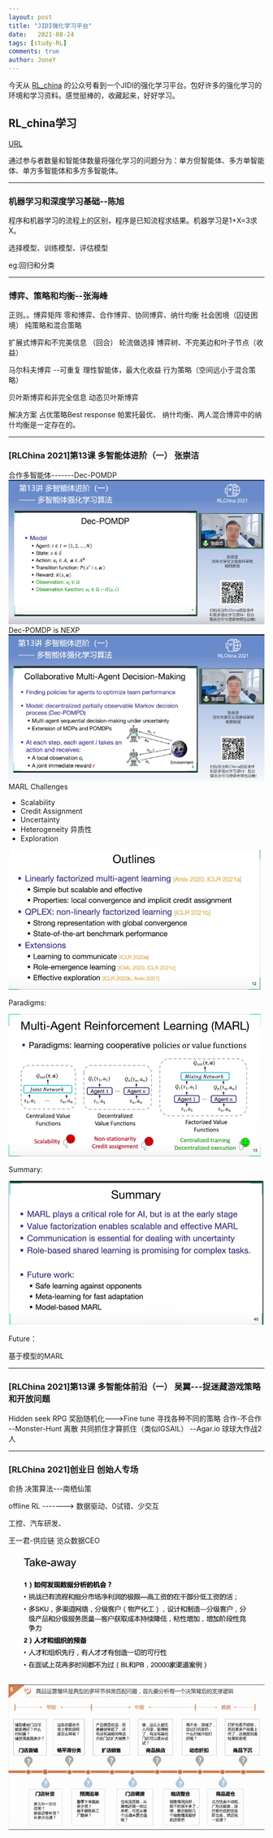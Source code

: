 ```yaml
---
layout: post
title: "JIDI强化学习平台"
date:   2021-08-24
tags: [study-RL]
comments: true
author: JoneY
---
```


今天从 [RL_china](http://rlchina.org/index.html) 的公众号看到一个JIDI的强化学习平台。包好许多的强化学习的环境和学习资料。感觉挺棒的，收藏起来，好好学习。
 
<!-- more -->

## RL_china学习

[URL](http://rlchina.org/index.html)

通过参与者数量和智能体数量将强化学习的问题分为：单方但智能体、多方单智能体、单方多智能体和多方多智能体。
 
* * *
### 机器学习和深度学习基础--陈旭
程序和机器学习的流程上的区别，程序是已知流程求结果。机器学习是1+X=3求X。

选择模型、训练模型、评估模型

eg:回归和分类


* * *
### 博弈、策略和均衡--张海峰
正则。。博弈矩阵
    零和博弈、合作博弈、协同博弈、纳什均衡
    社会困境（囚徒困境）
    纯策略和混合策略

扩展式博弈和不完美信息
    （回合）
    轮流做选择
    博弈树、不完美边和叶子节点（收益）

马尔科夫博弈
    --可重复
    理性智能体，最大化收益
    行为策略（空间远小于混合策略）

贝叶斯博弈和非完全信息
    动态贝叶斯博弈

解决方案
    占优策略Best response
    帕累托最优、
    纳什均衡、两人混合博弈中的纳什均衡是一定存在的。

* * *
### [RLChina 2021]第13课 多智能体进阶（一） 张崇洁
合作多智能体-------Dec-POMDP
![RL](/images/2021-08-09-JIDI_RL_platform/rl.png)
Dec-POMDP is NEXP
![RL](/images/2021-08-09-JIDI_RL_platform/rl2.png)
MARL Challenges
- Scalability
- Credit Assignment
- Uncertainty
- Heterogeneity 异质性
- Exploration

![RL](/images/2021-08-09-JIDI_RL_platform/3.png)

Paradigms:

![Paradigms](/images/2021-08-09-JIDI_RL_platform/paradigms.png)

Summary:

![Summary](/images/2021-08-09-JIDI_RL_platform/4.png)

Future：

基于模型的MARL


* * *
### [RLChina 2021]第13课 多智能体前沿（一）  吴翼---捉迷藏游戏策略和开放问题

Hidden seek
RPG 奖励随机化--->Fine tune
寻找各种不同的策略 合作-不合作
--Monster-Hunt 离散  共同抓住才算抓住（类似IGSAIL）
--Agar.io 球球大作战2人


* * *
### [RLChina 2021]创业日 创始人专场
 俞扬 决策算法---南栖仙策

 offline RL -------> 数据驱动、0试错、少交互
 
 工控、汽车研发、

王一君-供应链 览众数据CEO

![Summary](/images/2021-08-09-JIDI_RL_platform/5.png)

![Summary](/images/2021-08-09-JIDI_RL_platform/6.png)